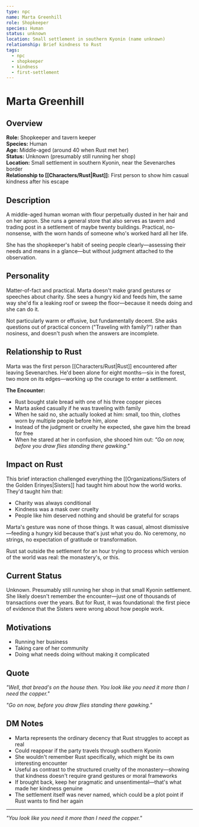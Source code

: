 ```yaml
---
type: npc
name: Marta Greenhill
role: Shopkeeper
species: Human
status: unknown
location: Small settlement in southern Kyonin (name unknown)
relationship: Brief kindness to Rust
tags:
  - npc
  - shopkeeper
  - kindness
  - first-settlement
---
```


# Marta Greenhill

## Overview
**Role:** Shopkeeper and tavern keeper  
**Species:** Human  
**Age:** Middle-aged (around 40 when Rust met her)  
**Status:** Unknown (presumably still running her shop)  
**Location:** Small settlement in southern Kyonin, near the Sevenarches border  
**Relationship to [[Characters/Rust|Rust]]:** First person to show him casual kindness after his escape

## Description
A middle-aged human woman with flour perpetually dusted in her hair and on her apron. She runs a general store that also serves as tavern and trading post in a settlement of maybe twenty buildings. Practical, no-nonsense, with the worn hands of someone who's worked hard all her life.

She has the shopkeeper's habit of seeing people clearly—assessing their needs and means in a glance—but without judgment attached to the observation.

## Personality
Matter-of-fact and practical. Marta doesn't make grand gestures or speeches about charity. She sees a hungry kid and feeds him, the same way she'd fix a leaking roof or sweep the floor—because it needs doing and she can do it.

Not particularly warm or effusive, but fundamentally decent. She asks questions out of practical concern ("Traveling with family?") rather than nosiness, and doesn't push when the answers are incomplete.

## Relationship to Rust
Marta was the first person [[Characters/Rust|Rust]] encountered after leaving Sevenarches. He'd been alone for eight months—six in the forest, two more on its edges—working up the courage to enter a settlement.

**The Encounter:**
- Rust bought stale bread with one of his three copper pieces
- Marta asked casually if he was traveling with family
- When he said no, she actually looked at him: small, too thin, clothes worn by multiple people before him, alone
- Instead of the judgment or cruelty he expected, she gave him the bread for free
- When he stared at her in confusion, she shooed him out: *"Go on now, before you draw flies standing there gawking."*

## Impact on Rust
This brief interaction challenged everything the [[Organizations/Sisters of the Golden Erinyes|Sisters]] had taught him about how the world works. They'd taught him that:
- Charity was always conditional
- Kindness was a mask over cruelty
- People like him deserved nothing and should be grateful for scraps

Marta's gesture was none of those things. It was casual, almost dismissive—feeding a hungry kid because that's just what you do. No ceremony, no strings, no expectation of gratitude or transformation.

Rust sat outside the settlement for an hour trying to process which version of the world was real: the monastery's, or this.

## Current Status
Unknown. Presumably still running her shop in that small Kyonin settlement. She likely doesn't remember the encounter—just one of thousands of transactions over the years. But for Rust, it was foundational: the first piece of evidence that the Sisters were wrong about how people work.

## Motivations
- Running her business
- Taking care of her community
- Doing what needs doing without making it complicated

## Quote
*"Well, that bread's on the house then. You look like you need it more than I need the copper."*

*"Go on now, before you draw flies standing there gawking."*

## DM Notes
- Marta represents the ordinary decency that Rust struggles to accept as real
- Could reappear if the party travels through southern Kyonin
- She wouldn't remember Rust specifically, which might be its own interesting encounter
- Useful as contrast to the structured cruelty of the monastery—showing that kindness doesn't require grand gestures or moral frameworks
- If brought back, keep her pragmatic and unsentimental—that's what made her kindness genuine
- The settlement itself was never named, which could be a plot point if Rust wants to find her again

---
*"You look like you need it more than I need the copper."*

